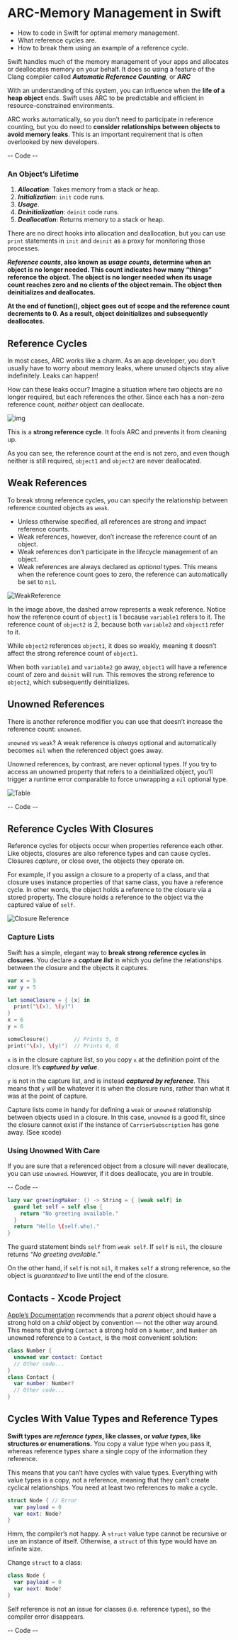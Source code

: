 # ARC-Memory Management in Swift

- How to code in Swift for optimal memory management.
- What reference cycles are.
- How to break them using an example of a reference cycle.

Swift handles much of the memory management of your apps and allocates or deallocates memory on your behalf. It does so using a feature of the Clang compiler called ***Automatic Reference Counting***, or ***ARC***

With an understanding of this system, you can influence when the **life of a heap object** ends. Swift uses ARC to be predictable and efficient in resource-constrained environments.

ARC works automatically, so you don’t need to participate in reference counting, but you do need to **consider relationships between objects to avoid memory leaks**. This is an important requirement that is often overlooked by new developers.

-- Code --

### An Object’s Lifetime

1. ***Allocation***: Takes memory from a stack or heap.
2. ***Initialization***: `init` code runs.
3. ***Usage***.
4. ***Deinitialization***: `deinit` code runs.
5. ***Deallocation***: Returns memory to a stack or heap.

There are no direct hooks into allocation and deallocation, but you can use `print` statements in `init` and `deinit` as a proxy for monitoring those processes.

***Reference counts*, also known as *usage counts*, determine when an object is no longer needed. This count indicates how many “things” reference the object. The object is no longer needed when its usage count reaches zero and no clients of the object remain. The object then deinitializes and deallocates.**

**At the end of function(), object goes out of scope and the reference count decrements to 0. As a result, object deinitializes and subsequently deallocates**.

## Reference Cycles

In most cases, ARC works like a charm. As an app developer, you don’t usually have to worry about memory leaks, where unused objects stay alive indefinitely. Leaks can happen!

How can these leaks occur? Imagine a situation where two objects are no longer required, but each references the other. Since each has a non-zero reference count, *neither* object can deallocate.

![img](https://koenig-media.raywenderlich.com/uploads/2016/05/ReferenceCycle-650x208.png)

This is a **strong reference cycle**. It fools ARC and prevents it from cleaning up.

As you can see, the reference count at the end is not zero, and even though neither is still required, `object1` and `object2` are never deallocated.

## Weak References

To break strong reference cycles, you can specify the relationship between reference counted objects as `weak`.

- Unless otherwise specified, all references are strong and impact reference counts.
- Weak references, however, don’t increase the reference count of an object.
- Weak references don’t participate in the lifecycle management of an object.
- Weak references are always declared as *optional* types. This means when the reference count goes to zero, the reference can automatically be set to `nil`.

![WeakReference](https://koenig-media.raywenderlich.com/uploads/2016/05/WeakReference-650x279.png)

In the image above, the dashed arrow represents a weak reference. Notice how the reference count of `object1` is 1 because `variable1` refers to it. The reference count of `object2` is 2, because both `variable2` and `object1` refer to it.

While `object2` references `object1`, it does so weakly, meaning it doesn’t affect the strong reference count of `object1`.

When both `variable1` and `variable2` go away, `object1` will have a reference count of zero and `deinit` will run. This removes the strong reference to `object2`, which subsequently deinitializes.

## Unowned References

There is another reference modifier you can use that doesn’t increase the reference count: `unowned`.

`unowned` vs `weak`? A weak reference is *always* optional and automatically becomes `nil` when the referenced object goes away.

Unowned references, by contrast, are never optional types. If you try to access an unowned property that refers to a deinitialized object, you’ll trigger a runtime error comparable to force unwrapping a `nil` optional type.

![Table](https://koenig-media.raywenderlich.com/uploads/2016/05/Table-480x227.png)

-- Code --

## Reference Cycles With Closures

Reference cycles for objects occur when properties reference each other. Like objects, closures are also reference types and can cause cycles. Closures *capture*, or close over, the objects they operate on.

For example, if you assign a closure to a property of a class, and that closure uses instance properties of that same class, you have a reference cycle. In other words, the object holds a reference to the closure via a stored property. The closure holds a reference to the object via the captured value of `self`.

![Closure Reference](https://koenig-media.raywenderlich.com/uploads/2016/06/Closure-Referene-1-480x202.png)

### Capture Lists

Swift has a simple, elegant way to **break strong reference cycles in closures**. You declare a ***capture list*** in which you define the relationships between the closure and the objects it captures.

```swift
var x = 5
var y = 5

let someClosure = { [x] in
  print("\(x), \(y)")
}
x = 6
y = 6

someClosure()        // Prints 5, 6
print("\(x), \(y)")  // Prints 6, 6
```

`x` is in the closure capture list, so you copy `x` at the definition point of the closure. It’s ***captured by value***.

`y` is not in the capture list, and is instead ***captured by reference***. This means that `y` will be whatever it is when the closure runs, rather than what it was at the point of capture.

Capture lists come in handy for defining a `weak` or `unowned` relationship between objects used in a closure. In this case, `unowned` is a good fit, since the closure cannot exist if the instance of `CarrierSubscription` has gone away. (See xcode)

### Using Unowned With Care

If you are sure that a referenced object from a closure will never deallocate, you can use `unowned`. However, if it does deallocate, you are in trouble.

-- Code --

```swift
lazy var greetingMaker: () -> String = { [weak self] in
  guard let self = self else {
    return "No greeting available."
  }
  return "Hello \(self.who)."
}
```

The guard statement binds `self` from `weak self`. If `self` is `nil`, the closure returns *“No greeting available.”*

On the other hand, if `self` is not `nil`, it makes `self` a strong reference, so the object is *guaranteed* to live until the end of the closure.

## Contacts - Xcode Project

[Apple’s Documentation](https://developer.apple.com/library/mac/documentation/Cocoa/Conceptual/MemoryMgmt/Articles/mmPractical.html) recommends that a *parent* object should have a strong hold on a *child* object by convention — not the other way around. This means that giving `Contact` a strong hold on a `Number`, and `Number` an unowned reference to a `Contact`, is the most convenient solution:

```swift
class Number {
  unowned var contact: Contact
  // Other code...
}
class Contact {
  var number: Number?
  // Other code...
}
```

## Cycles With Value Types and Reference Types

**Swift types are *reference types*, like classes, or *value types*, like structures or enumerations.** You copy a value type when you pass it, whereas reference types share a single copy of the information they reference.

This means that you can’t have cycles with value types. Everything with value types is a copy, not a reference, meaning that they can’t create cyclical relationships. You need at least two references to make a cycle.

```swift
struct Node { // Error
  var payload = 0
  var next: Node?
}
```

Hmm, the compiler’s not happy. A `struct` value type cannot be recursive or use an instance of itself. Otherwise, a `struct` of this type would have an infinite size.

Change `struct` to a class:

```swift
class Node {
  var payload = 0
  var next: Node?
}
```

Self reference is not an issue for classes (i.e. reference types), so the compiler error disappears.

-- Code --